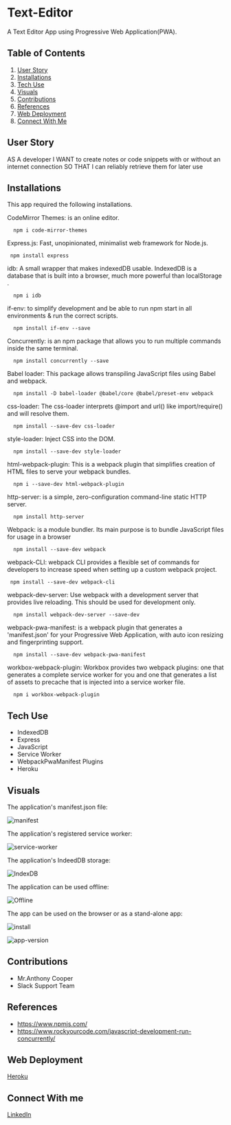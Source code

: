 # Text-Editor
A Text Editor App using Progressive Web Application(PWA).

## Table of Contents

1. [User Story](#userStory)
2. [Installations](#installations)
3. [Tech Use](#techUse)
5. [Visuals](#visuals)
4. [Contributions](#contributions)
6. [References](#references)
7. [Web Deployment](#webDeployment)
8. [Connect With Me](#connectWithMe)


## User Story
AS A developer
I WANT to create notes or code snippets with or without an internet connection
SO THAT I can reliably retrieve them for later use

## Installations
This app required the following installations.

CodeMirror Themes: is an online editor.
```pip
  npm i code-mirror-themes
```

Express.js: Fast, unopinionated, minimalist web framework for Node.js.
```pip
 npm install express
```

idb: A small wrapper that makes indexedDB usable. IndexedDB is a database that is built into a browser, much more powerful than localStorage . 
```pip
  npm i idb
```

if-env: to simplify development and be able to run npm start in all environments & run the correct scripts.
```pip
  npm install if-env --save
```

Concurrently: is an npm package that allows you to run multiple commands inside the same terminal.
```pip
  npm install concurrently --save
```

Babel loader: This package allows transpiling JavaScript files using Babel and webpack.
```pip
  npm install -D babel-loader @babel/core @babel/preset-env webpack
```

css-loader: The css-loader interprets @import and url() like import/require() and will resolve them.
```pip
  npm install --save-dev css-loader
```

style-loader: Inject CSS into the DOM.
```pip
  npm install --save-dev style-loader
```

html-webpack-plugin: This is a webpack plugin that simplifies creation of HTML files to serve your webpack bundles.
```pip
  npm i --save-dev html-webpack-plugin
```

http-server: is a simple, zero-configuration command-line static HTTP server.
```pip
  npm install http-server
```

Webpack: is a module bundler. Its main purpose is to bundle JavaScript files for usage in a browser
```pip
  npm install --save-dev webpack
```

webpack-CLI: webpack CLI provides a flexible set of commands for developers to increase speed when setting up a custom webpack project.
```pip
 npm install --save-dev webpack-cli
``` 

webpack-dev-server: Use webpack with a development server that provides live reloading. This should be used for development only.
```pip
  npm install webpack-dev-server --save-dev
```

webpack-pwa-manifest: is a webpack plugin that generates a 'manifest.json' for your Progressive Web Application, with auto icon resizing and fingerprinting support.

```pip
  npm install --save-dev webpack-pwa-manifest
```

workbox-webpack-plugin: Workbox provides two webpack plugins: one that generates a complete service worker for you and one that generates a list of assets to precache that is injected into a service worker file.

```pip
  npm i workbox-webpack-plugin
```

## Tech Use
  * IndexedDB
  * Express
  * JavaScript
  * Service Worker
  * WebpackPwaManifest Plugins
  * Heroku

## Visuals

The application's manifest.json file:

![manifest](./images/manifest.png)

The application's registered service worker:

![service-worker](./images/service-worker.png)

The application's IndeedDB storage:

![IndexDB](./images/IndexDB.png)

The application can be used offline:

![Offline](./images/Offline.png)

The app can be used on the browser or as a stand-alone app:

![install](./images/install.png)

![app-version](./images/app-version.png)





## Contributions

 * Mr.Anthony Cooper
 * Slack Support Team

## References
    
  * https://www.npmjs.com/
  * https://www.rockyourcode.com/javascript-development-run-concurrently/


## Web Deployment
  [Heroku](https://frozen-escarpment-36395.herokuapp.com/)


## Connect With me
[LinkedIn](https://www.linkedin.com/in/sasima-patterson-866a441b7/)



